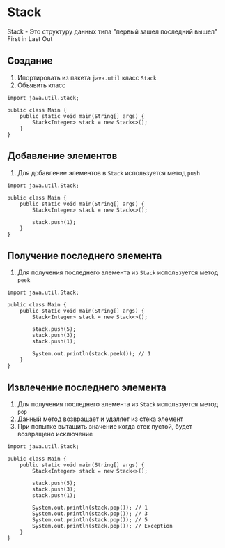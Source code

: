 # Stack

Stack - Это структуру данных типа "первый зашел последний вышел" First in Last Out

## Создание

1. Ипортировать из пакета `java.util` класс `Stack`
3. Объявить класс
```
import java.util.Stack;

public class Main {
    public static void main(String[] args) {
        Stack<Integer> stack = new Stack<>();
    }
}
```

## Добавление элементов

1. Для добавление элементов в `Stack` используется метод `push`
```
import java.util.Stack;

public class Main {
    public static void main(String[] args) {
        Stack<Integer> stack = new Stack<>();
        
        stack.push(1);
    }
}
```

## Получение последнего элемента

1. Для получения последнего элемента из `Stack` используется метод `peek`
```
import java.util.Stack;

public class Main {
    public static void main(String[] args) {
        Stack<Integer> stack = new Stack<>();
        
        stack.push(5);
        stack.push(3);
        stack.push(1);
        
        System.out.println(stack.peek()); // 1
    }
}
```

## Извлечение последнего элемента

1. Для получения последнего элемента из `Stack` используется метод `pop`
2. Данный метод возвращает и удаляет из стека элемент
3. При попытке вытащить значение когда стек пустой, будет возвращено исключение
```
import java.util.Stack;

public class Main {
    public static void main(String[] args) {
        Stack<Integer> stack = new Stack<>();
        
        stack.push(5);
        stack.push(3);
        stack.push(1);
        
        System.out.println(stack.pop()); // 1
        System.out.println(stack.pop()); // 3
        System.out.println(stack.pop()); // 5
        System.out.println(stack.pop()); // Exception
    }
}
```
